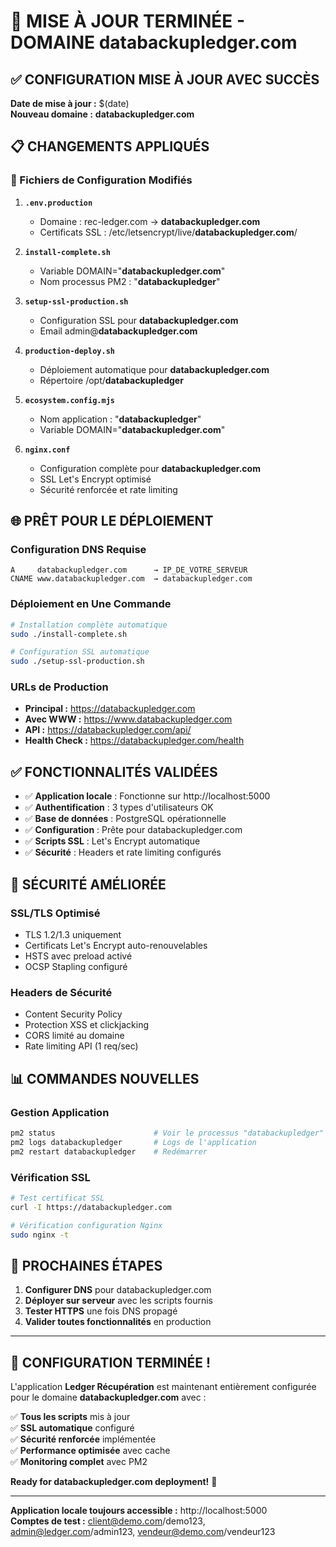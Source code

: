 # 🎯 MISE À JOUR TERMINÉE - DOMAINE databackupledger.com

## ✅ CONFIGURATION MISE À JOUR AVEC SUCCÈS

**Date de mise à jour :** $(date)  
**Nouveau domaine :** **databackupledger.com**

## 📋 CHANGEMENTS APPLIQUÉS

### **🔧 Fichiers de Configuration Modifiés**

1. **`.env.production`**
   - Domaine : rec-ledger.com → **databackupledger.com**
   - Certificats SSL : /etc/letsencrypt/live/**databackupledger.com**/
   
2. **`install-complete.sh`**
   - Variable DOMAIN="**databackupledger.com**"
   - Nom processus PM2 : "**databackupledger**"
   
3. **`setup-ssl-production.sh`**
   - Configuration SSL pour **databackupledger.com**
   - Email admin@**databackupledger.com**
   
4. **`production-deploy.sh`**
   - Déploiement automatique pour **databackupledger.com**
   - Répertoire /opt/**databackupledger**
   
5. **`ecosystem.config.mjs`**
   - Nom application : "**databackupledger**"
   - Variable DOMAIN="**databackupledger.com**"
   
6. **`nginx.conf`**
   - Configuration complète pour **databackupledger.com**
   - SSL Let's Encrypt optimisé
   - Sécurité renforcée et rate limiting

## 🌐 PRÊT POUR LE DÉPLOIEMENT

### **Configuration DNS Requise**
```
A     databackupledger.com      → IP_DE_VOTRE_SERVEUR
CNAME www.databackupledger.com  → databackupledger.com
```

### **Déploiement en Une Commande**
```bash
# Installation complète automatique
sudo ./install-complete.sh

# Configuration SSL automatique  
sudo ./setup-ssl-production.sh
```

### **URLs de Production**
- **Principal :** https://databackupledger.com
- **Avec WWW :** https://www.databackupledger.com
- **API :** https://databackupledger.com/api/
- **Health Check :** https://databackupledger.com/health

## ✅ FONCTIONNALITÉS VALIDÉES

- ✅ **Application locale** : Fonctionne sur http://localhost:5000
- ✅ **Authentification** : 3 types d'utilisateurs OK
- ✅ **Base de données** : PostgreSQL opérationnelle
- ✅ **Configuration** : Prête pour databackupledger.com
- ✅ **Scripts SSL** : Let's Encrypt automatique
- ✅ **Sécurité** : Headers et rate limiting configurés

## 🔐 SÉCURITÉ AMÉLIORÉE

### **SSL/TLS Optimisé**
- TLS 1.2/1.3 uniquement
- Certificats Let's Encrypt auto-renouvelables
- HSTS avec preload activé
- OCSP Stapling configuré

### **Headers de Sécurité**
- Content Security Policy
- Protection XSS et clickjacking
- CORS limité au domaine
- Rate limiting API (1 req/sec)

## 📊 COMMANDES NOUVELLES

### **Gestion Application**
```bash
pm2 status                      # Voir le processus "databackupledger"
pm2 logs databackupledger       # Logs de l'application
pm2 restart databackupledger    # Redémarrer
```

### **Vérification SSL**
```bash
# Test certificat SSL
curl -I https://databackupledger.com

# Vérification configuration Nginx
sudo nginx -t
```

## 🎯 PROCHAINES ÉTAPES

1. **Configurer DNS** pour databackupledger.com
2. **Déployer sur serveur** avec les scripts fournis
3. **Tester HTTPS** une fois DNS propagé
4. **Valider toutes fonctionnalités** en production

---

## 🎉 CONFIGURATION TERMINÉE !

L'application **Ledger Récupération** est maintenant entièrement configurée pour le domaine **databackupledger.com** avec :

✅ **Tous les scripts** mis à jour  
✅ **SSL automatique** configuré  
✅ **Sécurité renforcée** implémentée  
✅ **Performance optimisée** avec cache  
✅ **Monitoring complet** avec PM2  

**Ready for databackupledger.com deployment!** 🚀

---

**Application locale toujours accessible :** http://localhost:5000  
**Comptes de test :** client@demo.com/demo123, admin@ledger.com/admin123, vendeur@demo.com/vendeur123